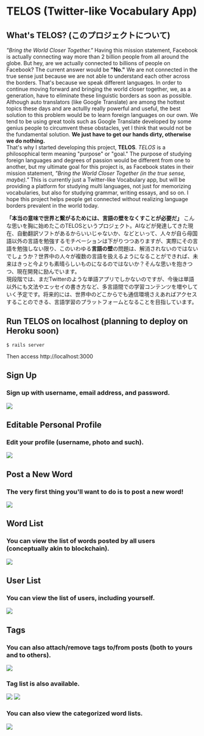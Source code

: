 TELOS (Twitter-like Vocabulary App)
===

## What's TELOS? (このプロジェクトについて)
*"Bring the World Closer Together."* Having this mission statement, Facebook is actually connecting way more than 2 billion people from all around the globe. But hey, are we actually connected to billions of people on Facebook? The current answer would be **"No."** We are not connected in the true sense just because we are not able to understand each other across the borders. That's because we speak different languages. In order to continue moving forward and bringing the world closer together, we, as a generation, have to eliminate these linguistic borders as soon as possible. Although auto translators (like Google Translate) are among the hottest topics these days and are actullly really powerful and useful, the best solution to this problem would be to learn foreign languages on our own. We tend to be using great tools such as Google Translate developed by some genius people to circumvent these obstacles, yet I think that would not be the fundamental solution. **We just have to get our hands dirty, otherwise we do nothing.**  
That's why I started developing this project, **TELOS**. *TELOS* is a philosophical term meaning "purpose" or "goal." The purpose of studying foreign languages and degrees of passion would be different from one to another, but my ultimate goal for this project is, as Facebook states in their mission statement, *"Bring the World Closer Together (in the true sense, maybe)."* This is currently just a Twitter-like Vocabulary app, but will be providing a platform for studying multi languages, not just for memorizing vocabularies, but also for studying grammar, writing essays, and so on. I hope this project helps people get connected without realizing language borders prevalent in the world today.  

**「本当の意味で世界と繋がるためには、言語の壁をなくすことが必要だ」** こんな思いを胸に始めたこのTELOSというプロジェクト。AIなどが発達してきた現在、自動翻訳ソフトがあるからいいじゃないか、などといって、人々が自ら母国語以外の言語を勉強するモチベーションは下がりつつありますが、実際にその言語を勉強しない限り、このいわゆる**言語の壁**の問題は、解消されないのではないでしょうか？世界中の人々が複数の言語を扱えるようになることができれば、未来はきっと今よりも素晴らしいものになるのではないか？そんな思いを抱きつつ、現在開発に励んでいます。  
現段階では、まだTwitterのような単語アプリでしかないのですが、今後は単語以外にも文法やエッセイの書き方など、多言語間での学習コンテンツを増やしていく予定です。将来的には、世界中のどこからでも通信環境さえあればアクセスすることのできる、言語学習のプラットフォームとなることを目指しています。

## Run TELOS on localhost (planning to deploy on Heroku soon)
```
$ rails server
```
Then access http://localhost:3000

## Sign Up
### Sign up with username, email address, and password.
![](https://user-images.githubusercontent.com/22423957/43183658-e4121810-9020-11e8-9756-60aa09031b58.png)

## Editable Personal Profile 
### Edit your profile (username, photo and such).
![](https://user-images.githubusercontent.com/22423957/43183892-aabfad92-9021-11e8-9288-7fbcdf30b5fd.png)

## Post a New Word
### The very first thing you'll want to do is to post a new word!
![](https://user-images.githubusercontent.com/22423957/43184005-119be67a-9022-11e8-8e23-32d89bd9923a.png)

## Word List
### You can view the list of words posted by all users (conceptually akin to blockchain).
![](https://user-images.githubusercontent.com/22423957/39805576-342a89ea-5345-11e8-9017-798caaba9102.png)

## User List
### You can view the list of users, including yourself.
![](https://user-images.githubusercontent.com/22423957/39805548-266b64c8-5345-11e8-8067-bb1012e80fc1.png)

## Tags
### You can also attach/remove tags to/from posts (both to yours and to others).
![](https://user-images.githubusercontent.com/22423957/43184448-9e8229e0-9023-11e8-9b8f-1b2333ebc561.png)
### Tag list is also available.
![](https://user-images.githubusercontent.com/22423957/39805648-751db04e-5345-11e8-8602-43871728ac39.png)
![](https://user-images.githubusercontent.com/22423957/39805659-817f1b70-5345-11e8-8c43-2d0502da95c1.png)
### You can also view the categorized word lists.
![](https://user-images.githubusercontent.com/22423957/43184561-f84ea732-9023-11e8-9308-d79eb597fbc2.png)
